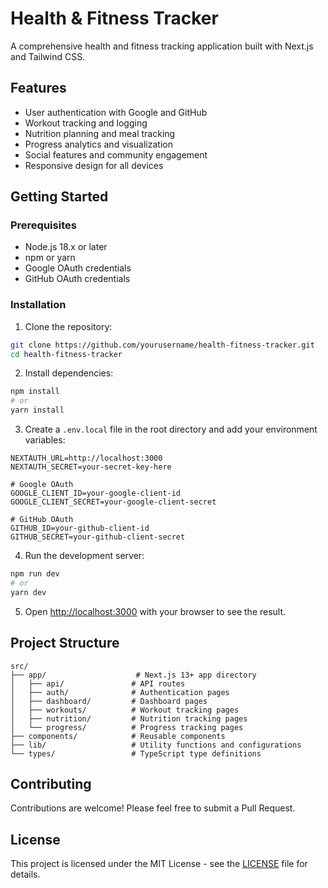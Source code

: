 # Health & Fitness Tracker

A comprehensive health and fitness tracking application built with Next.js and Tailwind CSS.

## Features

- User authentication with Google and GitHub
- Workout tracking and logging
- Nutrition planning and meal tracking
- Progress analytics and visualization
- Social features and community engagement
- Responsive design for all devices

## Getting Started

### Prerequisites

- Node.js 18.x or later
- npm or yarn
- Google OAuth credentials
- GitHub OAuth credentials

### Installation

1. Clone the repository:
```bash
git clone https://github.com/yourusername/health-fitness-tracker.git
cd health-fitness-tracker
```

2. Install dependencies:
```bash
npm install
# or
yarn install
```

3. Create a `.env.local` file in the root directory and add your environment variables:
```env
NEXTAUTH_URL=http://localhost:3000
NEXTAUTH_SECRET=your-secret-key-here

# Google OAuth
GOOGLE_CLIENT_ID=your-google-client-id
GOOGLE_CLIENT_SECRET=your-google-client-secret

# GitHub OAuth
GITHUB_ID=your-github-client-id
GITHUB_SECRET=your-github-client-secret
```

4. Run the development server:
```bash
npm run dev
# or
yarn dev
```

5. Open [http://localhost:3000](http://localhost:3000) with your browser to see the result.

## Project Structure

```
src/
├── app/                    # Next.js 13+ app directory
│   ├── api/               # API routes
│   ├── auth/              # Authentication pages
│   ├── dashboard/         # Dashboard pages
│   ├── workouts/          # Workout tracking pages
│   ├── nutrition/         # Nutrition tracking pages
│   └── progress/          # Progress tracking pages
├── components/            # Reusable components
├── lib/                   # Utility functions and configurations
└── types/                 # TypeScript type definitions
```

## Contributing

Contributions are welcome! Please feel free to submit a Pull Request.

## License

This project is licensed under the MIT License - see the [LICENSE](LICENSE) file for details.
